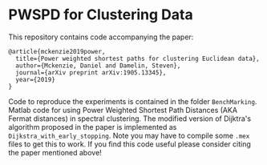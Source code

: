 # PWSPD for Clustering Data
This repository contains code accompanying the paper:
```
@article{mckenzie2019power,
  title={Power weighted shortest paths for clustering Euclidean data},
  author={Mckenzie, Daniel and Damelin, Steven},
  journal={arXiv preprint arXiv:1905.13345},
  year={2019}
}
```
Code to reproduce the experiments is contained in the folder ```BenchMarking```. 
Matlab code for using Power Weighted Shortest Path Distances (AKA Fermat distances) in spectral clustering. The modified version of Dijktra's algorithm proposed in the paper is implemented as ```Dijkstra_with_early_stopping```. Note you may have to compile some ```.mex``` files to get this to work. If you find this code useful please consider citing the paper mentioned above! 
